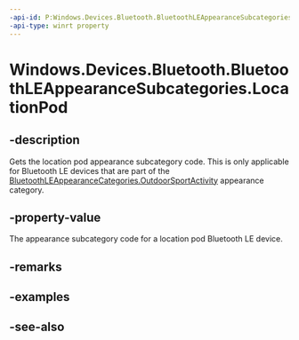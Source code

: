 ```yaml
---
-api-id: P:Windows.Devices.Bluetooth.BluetoothLEAppearanceSubcategories.LocationPod
-api-type: winrt property
---
```


<!-- Property syntax
public ushort LocationPod { get; }
-->

# Windows.Devices.Bluetooth.BluetoothLEAppearanceSubcategories.LocationPod

## -description
Gets the location pod appearance subcategory code. This is only applicable for Bluetooth LE devices that are part of the [BluetoothLEAppearanceCategories.OutdoorSportActivity](bluetoothleappearancecategories_outdoorsportactivity.md) appearance category.

## -property-value
The appearance subcategory code for a location pod Bluetooth LE device.

## -remarks

## -examples

## -see-also
